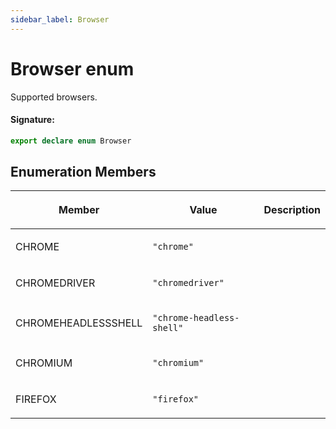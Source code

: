 ```yaml
---
sidebar_label: Browser
---
```


# Browser enum

Supported browsers.

#### Signature:

```typescript
export declare enum Browser
```

## Enumeration Members

<table><thead><tr><th>

Member

</th><th>

Value

</th><th>

Description

</th></tr></thead>
<tbody><tr><td>

CHROME

</td><td>

`"chrome"`

</td><td>

</td></tr>
<tr><td>

CHROMEDRIVER

</td><td>

`"chromedriver"`

</td><td>

</td></tr>
<tr><td>

CHROMEHEADLESSSHELL

</td><td>

`"chrome-headless-shell"`

</td><td>

</td></tr>
<tr><td>

CHROMIUM

</td><td>

`"chromium"`

</td><td>

</td></tr>
<tr><td>

FIREFOX

</td><td>

`"firefox"`

</td><td>

</td></tr>
</tbody></table>
